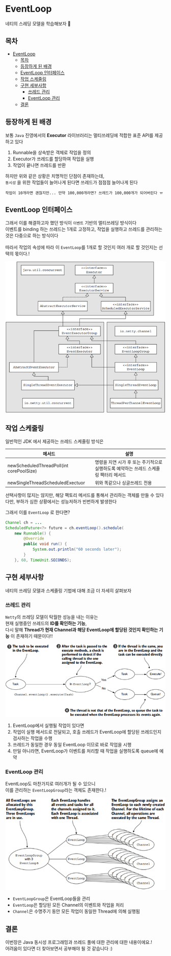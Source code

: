 # EventLoop

네티의 스레딩 모델을 학습해보자 🤞  

## 목차
- [EventLoop](#eventloop)
  - [목차](#목차)
  - [등장하게 된 배경](#등장하게-된-배경)
  - [EventLoop 인터페이스](#eventloop-인터페이스)
  - [작업 스케줄링](#작업-스케줄링)
  - [구현 세부사항](#구현-세부사항)
    - [쓰레드 관리](#쓰레드-관리)
    - [EventLoop 관리](#eventloop-관리)
  - [결론](#결론)
  

## 등장하게 된 배경

보통 `Java` 진영에서의 **Executor** 라이브러리는 멀티쓰레딩에 적합한 표준 API를 제공하고 있다  
1. Runnable을 상속받은 객체로 작업을 정의
2. Executor가 쓰레드를 할당하여 작업을 실행
3. 작업이 끝나면 쓰레드를 반환

하지만 위와 같은 상황은 치명적인 단점이 존재하는데,  
`동시성` 을 위한 작업들이 늘어나게 된다면 쓰레드가 점점점 늘어나게 된다  

```text
작업이 10개라면 괜찮지만... 만약 100,000개라면? 쓰레드가 100,000개가 되어버린다 ㅠ
```

## EventLoop 인터페이스

그래서 이를 해결하고자 했던 방식이 `이벤트` 기반의 멀티쓰레딩 방식이다  
이벤트를 binding 하는 쓰레드는 1개로 고정하고, 작업을 실행하고 쓰레드를 관리하는 것은 다중으로 하는 방식이다  
<br>
따라서 작업의 속성에 따라 이 `EventLoop`를 1개로 할 것인지 여러 개로 할 것인지는 선택의 몫이다.!  

<div>
    <img src="img/eventloop.png" text-align="center"/>
</div>


## 작업 스케줄링

일반적인 JDK 에서 제공하는 쓰레드 스케줄링 방식은

|메서드|설명|
|---|---|
|newScheduledThreadPoll(int corePoolSize)|명령을 지연 시가 후 또는 주기적으로 실행하도록 예약하는 쓰레드 스케줄링 팩터리 메서드|
|newSingleThreadScheduledExectuor|위와 똑같으나 싱글쓰레드 전용|

선택사항이 많지는 않지만, 해당 팩토리 메서드를 통해서 관리하는 객체를 만들 수 있다  
다만, 부하가 심한 상황에서는 성능저하가 빈번하게 발생한다  

그래서 이를 `EventLoop` 로 한다면?

```java
Channel ch = ...
ScheduledFuture<?> future = ch.eventLoop().schedule(
    new Runnable() {
        @Override
        public void run() {
            System.out.println("60 seconds later");
        }
    }, 60, TimeUnit.SECONDS);
```

## 구현 세부사항

네티의 쓰레딩 모델과 스케줄링 기법에 대해 조금 더 자세히 살펴보자

### 쓰레드 관리

`Netty`의 쓰레딩 모델이 탁월한 성능을 내는 이유는  
현재 실행중인 쓰레드의 **ID를 확인하는 기능**,  
다시 말해 **Thread가 현재 Channel과 해당 EventLoop에 할당된 것인지 확인하는 기능** 이 존재하기 때문이다!!  

<div>
    <img src="img/thread%20work.png" text-align="center"/>
</div>

1. EventLoop에서 실행될 작업이 있다면
2. 작업이 실행 메서드로 전달되고, 호출 쓰레드가 EventLoop에 할당된 쓰레드인지 검사하는 작업을 수행
3. 쓰레드가 동일한 경우 동일 EventLoop 이므로 바로 작업을 시행
4. 만일 아니라면, EventLoop가 이벤트를 처리할 때 작업을 실행하도록 queue에 예약

### EventLoop 관리

EventLoop도 마찬가지로 여러개가 될 수 있으니  
이를 관리하는 `EventLoopGroup`라는 객체도 존재한다.!  

<div>
    <img src="img/eventLoopGroup.png" text-align="center"/>
</div>

* `EventLoopGroup`은 EventLoop들을 관리
* `EventLoop`은 할당된 모든 Channel의 이벤트와 작업을 처리
* `Channel`은 수명주기 동안 모든 작업이 동일한 Thread에 의해 실행됨

## 결론

이번장은 Java 동시성 프로그래밍과 쓰레드 풀에 대한 관리에 대한 내용이에요.!  
어려움이 있다면 더 찾아보면서 공부해야 될 것 같습니다 :) 